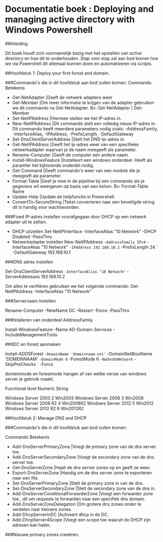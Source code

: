 # Documentatie boek : Deploying and managing active directory with Windows Powershell



##Inleiding

Dit boek houdt zich voornamelijk bezig met het opstellen van active directory en hoe dit te onderhouden.
Stap voor stap zal aan bod komen hoe we via Powershell dit allemaal kunnen doen en automatiseren via scripts.

##Hoofdstuk 1: Deploy your first forest and domain.

###Commando's die in dit hoofdstuk aan bod zullen komen:
Commando                                 Betekenis
* Get-NetAdapter                        |Geeft de netwerk adapters weer
* Get-Member                            |Om meer informatie te krijgen van de adapter gebruiken we dit commando na Get-NetAdapter. Bv: Get-NetAdapter | Get-Member
* Set-NetIPAddress                      |Hiermee stellen we het IP-adres in. 
* New-NetIPAddress                      |Dit commando stelt een volledig nieuw IP-adres in. Dit commando heeft meerdere parameters nodig zoals: -AddressFamily, -InterfaceAlias, -IPAddress, -PrefixLength, -DefaultGateway
* Set-DnsClientServerAddress            |Stelt het DNS-Ip-adres in.
* Get-NetIPAddress                      |Geeft het ip-adres weer van een specifieke netwerkadapter waarvan je de naam meegeeft als parameter.
* Rename-Computer                       |Geeft de computer een andere naam.
* Install-WindowsFeature                |Installeert een windows onderdeel. Heeft als paramter het bijhorende onderdel nodig.
* Get-Command                           |Geeft commando's weer van een module die je meegeeft als parameter.
* Format-Table                          |Geef je mee in de pipeline bij een commando als je gegevens wil weergeven op basis van een kolom. Bv: Format-Table Name
* Update-Help                           |Update de helpfunctie in Powershell
* ConvertTo-SecureString                |Tekst converteren naar een beveiligde string. dit is handig voor wachtwoorden.

###Fixed IP-adres instellen voorafgegaan door DHCP op een netwerk adapter uit te zetten.
* DHCP uitzetten
Set-NetIPInterface -InterfaceAlias "10 Network" -DHCP Disabled -PassThru
* Netwerkadapter instellen
New-NetIPAddress `
-AddressFamily IPv4 `
-InterfaceAlias "10 Network" `
-IPAddress 192.168.10.2 `
-PrefixLength 24 `
-DefaultGateway 192.168.10.1

###DNS adres instellen

Set-DnsClientServerAddress `
-InterfaceAlias "10 Network" `
-ServerAddresses 192.168.10.2

Om alles te verifiëren gebruiken we het volgende commando:
Get-NetIPAddress -InterfaceAlias "10 Network"

###Servernaam instellen

Rename-Computer -NewName DC -Restart -Force -PassThru

###Istalleren van onderdeel AddressFamily

Install-WindowsFeature -Name AD-Domain-Services -IncludeManagementTools

###DC en forest aanmaken

Install-ADDSForest `
-DomainName 'domeinnaam.net' `
-DomainNetBiosName 'DOMEINNAAM' `
-DomainMode 6 `
-ForestMode 6 `
-NoDnsOnNetwork `
-SkipPreChecks `
-Force 

domeinmode en forestmode hangen af van welke versie van windows server je gebruik maakt.

Functional level        Numeric   String

Windows Server 2003     2         Win2003
Windows Server 2008     3         Win2008
Windows Server 2008 R2  4         Win2008R2
Windows Server 2012     5         Win2012
Windows Server 2012 R2  6         Win2012R2

##Hoofdstuk 2: Manage DNS and DHCP

###Commando's die in dit hoofdstuk aan bod zullen komen:

Commando                                    Betekenis
* Add-DnsServerPrimaryZone                  |Voegt de primary zone van de dns server toe.
* Add-DnsServerSecondaryZone                |Voegt de secondary zone van de dns server toe.
* Get-DnsServerZone                         |Haalt de dns server zones op en geeft ze weer.
* Export-DnsServerZone                      |Handig om de dns server zone te exporteren naar een file.
* Set-DnsServerPrimaryZone                  |Stelt de primary zone in van de dns.
* Set-DnsServerSecondaryZone                |Stelt de secondary zone van de dns in. 
* Add-DnsServerConditionalForwarderZone     |Voegt een forwarder zone toe , dit om requests te forwarden naar een specifiek dns domain.
* Add-DnsServerZoneDelegation               |Om grotere dns zones onder te verdelen naar kleinere zones.
* Add-DhcpServerInDC                        |Activeert dhcp in de DC.
* Add-DhcpServer4Scope                      |Voegt een scope toe waaruit de DHCP zijn adresen kan halen.

###Nieuwe primary zones creeëren.

